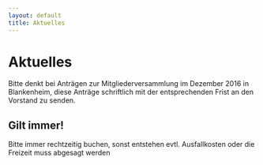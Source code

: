 ```yaml
---
layout: default
title: Aktuelles
---
```

# Aktuelles

Bitte denkt bei Anträgen zur Mitgliederversammlung im Dezember 2016 in Blankenheim, diese Anträge schriftlich mit der entsprechenden Frist an den Vorstand zu senden.

## Gilt immer!

Bitte immer rechtzeitig buchen, sonst entstehen evtl.
Ausfallkosten oder die Freizeit muss abgesagt werden
